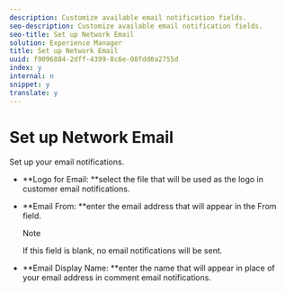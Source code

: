 ```yaml
---
description: Customize available email notification fields.
seo-description: Customize available email notification fields.
seo-title: Set up Network Email
solution: Experience Manager
title: Set up Network Email
uuid: f9096884-2dff-4399-8c6e-08fdd0a2755d
index: y
internal: n
snippet: y
translate: y
---
```


# Set up Network Email

Set up your email notifications. 

* **Logo for Email: **select the file that will be used as the logo in customer email notifications.
* **Email From: **enter the email address that will appear in the From field. 
  >[!NOTE]
  >
  >If this field is blank, no email notifications will be sent.

* **Email Display Name: **enter the name that will appear in place of your email address in comment email notifications.
